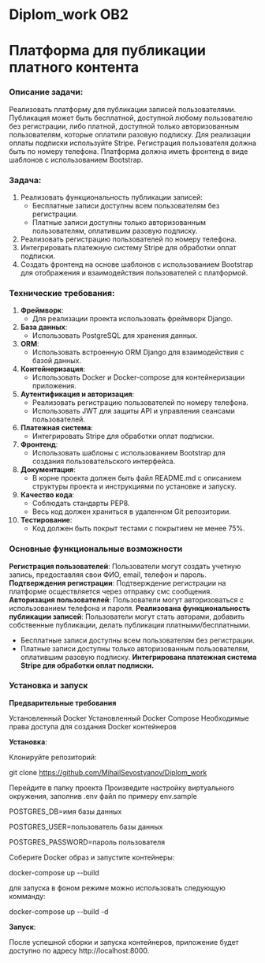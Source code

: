 # Diplom_work OB2 
# Платформа для публикации платного контента

### Описание задачи:

Реализовать платформу для публикации записей пользователями. Публикация может быть бесплатной, доступной любому пользователю без регистрации, либо платной, доступной только авторизованным пользователям, которые оплатили разовую подписку. Для реализации оплаты подписки используйте Stripe. Регистрация пользователя должна быть по номеру телефона. Платформа должна иметь фронтенд в виде шаблонов с использованием Bootstrap.

 

### Задача:

1. Реализовать функциональность публикации записей: 
   - Бесплатные записи доступны всем пользователям без регистрации.
   - Платные записи доступны только авторизованным пользователям, оплатившим разовую подписку.
2. Реализовать регистрацию пользователей по номеру телефона.
3. Интегрировать платежную систему Stripe для обработки оплат подписки.
4. Создать фронтенд на основе шаблонов с использованием Bootstrap для отображения и взаимодействия пользователей с платформой.

 

### Технические требования:

 1. **Фреймворк**: 
    - Для реализации проекта использовать фреймворк Django.
 2. **База данных**: 
    - Использовать PostgreSQL для хранения данных.
 3. **ORM**: 
    - Использовать встроенную ORM Django для взаимодействия с базой данных.
 4. **Контейнеризация**: 
    - Использовать Docker и Docker-compose для контейнеризации приложения.
 5. **Аутентификация и авторизация**: 
    - Реализовать регистрацию пользователей по номеру телефона.
    - Использовать JWT для защиты API и управления сеансами пользователей.
 6. **Платежная система**: 
    - Интегрировать Stripe для обработки оплат подписки.
 7. **Фронтенд**: 
    - Использовать шаблоны с использованием Bootstrap для создания пользовательского интерфейса.
 8. **Документация**: 
    - В корне проекта должен быть файл README.md с описанием структуры проекта и инструкциями по установке и запуску.
 9. **Качество кода**: 
    - Соблюдать стандарты PEP8.
    - Весь код должен храниться в удаленном Git репозитории.
10. **Тестирование**: 
    - Код должен быть покрыт тестами с покрытием не менее 75%.


### Основные функциональные возможности

**Регистрация пользователей**: Пользователи могут создать учетную запись, предоставляя свои ФИО, email, телефон и пароль.
**Подтверждения регистрации**: Подтверждение регистрации на платформе осществляется через отправку смс сообщения.
**Авторизация пользователей**: Пользователи могут авторизоваться с использованием телефона и пароля.
**Реализована функциональность публикации записей**: Пользователи могут стать авторами, добавить собственные публикации, делать публикации платными/бесплатными.
   - Бесплатные записи доступны всем пользователям без регистрации.
   - Платные записи доступны только авторизованным пользователям, оплатившим разовую подписку.
**Интегрирована платежная система Stripe для обработки оплат подписки.**




### Установка и запуск

**Предварительные требования**

Установленный Docker
Установленный Docker Compose
Необходимые права доступа для создания Docker контейнеров

**Установка**:

Клонируйте репозиторий:

git clone https://github.com/MihailSevostyanov/Diplom_work

Перейдите в папку проекта Произведите настройку виртуального окружения, заполнив .env файл по примеру env.sample

POSTGRES_DB=имя базы данных

POSTGRES_USER=пользователь базы данных

POSTGRES_PASSWORD=пароль пользователя

Соберите Docker образ и запустите контейнеры:

docker-compose up --build

для запуска в фоном режиме можно использовать следующую комманду:

docker-compose up --build -d

**Запуск**:

После успешной сборки и запуска контейнеров, приложение будет доступно по адресу http://localhost:8000.



